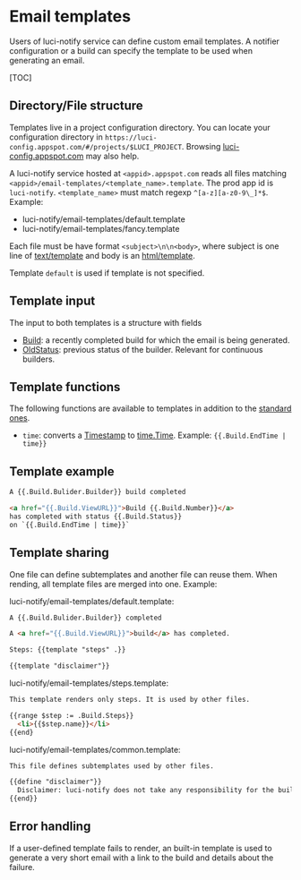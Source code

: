 # Email templates

Users of luci-notify service can define custom email templates.
A notifier configuration or a build can specify the template to be used when
generating an email.

[TOC]

## Directory/File structure

Templates live in a project configuration directory.
You can locate your configuration directory in
`https://luci-config.appspot.com/#/projects/$LUCI_PROJECT`.
Browsing [luci-config.appspot.com](https://luci-config.appspot.com) may also
help.

A luci-notify service hosted at `<appid>.appspot.com` reads all files matching
`<appid>/email-templates/<template_name>.template`.
The prod app id is `luci-notify`.
`<template_name>` must match regexp `^[a-z][a-z0-9\_]*$`.
Example:

* luci-notify/email-templates/default.template
* luci-notify/email-templates/fancy.template

Each file must be have format `<subject>\n\n<body>`, where subject is
one line of [text/template](https://godoc.org/text/template) and body is an
[html/template](https://godoc.org/html/template).

Template `default` is used if template is not specified.

## Template input

The input to both templates is a structure with fields

* [Build](https://godoc.org/go.chromium.org/luci/buildbucket/proto#Build):
  a recently completed build for which the email is being generated.
* [OldStatus](https://godoc.org/go.chromium.org/luci/buildbucket/proto#Status):
  previous status of the builder. Relevant for continuous builders.

## Template functions

The following functions are available to templates in addition to the
[standard ones](https://godoc.org/text/template#hdr-Functions).

* `time`: converts a
  [Timestamp](https://godoc.org/github.com/golang/protobuf/ptypes/timestamp#Timestamp)
  to [time.Time](https://godoc.org/time).
  Example: `{{.Build.EndTime | time}}`

## Template example

```html
A {{.Build.Bulider.Builder}} build completed

<a href="{{.Build.ViewURL}}">Build {{.Build.Number}}</a>
has completed with status {{.Build.Status}}
on `{{.Build.EndTime | time}}`
```

## Template sharing

One file can define subtemplates and another file can reuse them.
When rending, all template files are merged into one. Example:


luci-notify/email-templates/default.template:

```html
A {{.Build.Bulider.Builder}} completed

A <a href="{{.Build.ViewURL}}">build</a> has completed.

Steps: {{template "steps" .}}

{{template "disclaimer"}}
```

luci-notify/email-templates/steps.template:

```html
This template renders only steps. It is used by other files.

{{range $step := .Build.Steps}}
  <li>{{$step.name}}</li>
{{end}
```

luci-notify/email-templates/common.template:

```html
This file defines subtemplates used by other files.

{{define "disclaimer"}}
  Disclaimer: luci-notify does not take any responsibility for the build result.
{{end}}
```

## Error handling

If a user-defined template fails to render, an built-in template is used
to generate a very short email with a link to the build and details about the
failure.
